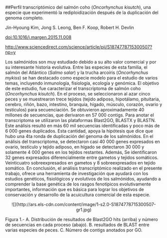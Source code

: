 ##Perfil transcriptómico del salmón coho (*Oncorhynchus kisutch*), una especie que experimentó la rediploidización después de la duplicación del genoma completo.

Jin-Hyoung Kim, Jong S. Leong, Ben F. Koop, Robert H. Devlin

<doi:10.1016/j.margen.2015.11.008>

<http://www.sciencedirect.com/science/article/pii/S1874778715300507?np=y>

Los salmónidos son muy estudiado debido a su alto valor comercial y por su interesante historia evolutiva. Entre las especies de esta familia, el salmón del Atlántico (*Salmo salar*) y la trucha arcoíris (*Oncorhynchus mykiss*) se han destacado como especie modelo para el estudio de varios temas, incluyendo inmunología, fisiología, ecología y genómica. El objetivo de este estudio, fue caracterizar el transcriptoma de salmón coho (*Oncorhynchus kisutch*). En el proceso, se seleccionaron al azar cinco peces y se muestrearon trece tejidos (tejido adiposo, hipotálamo, pituitaria, cerebro, riñón, bazo, intestino, branquia, hígado, músculo, corazón, ovario y testículos) para secuenciación. Se obtuvieron aproximadamente 40 millones de secuencias, que derivaron en 57 000 contigs. Para anotar el transcriptoma se utilizaron las plataformas Blast2GO, BLASTX y BLASTN. Este análisis resultó en más 60 mil secuencias identificadas y poco más de 6 000 genes duplicados. Esta cantidad, apoya la hipótesis que dice que hubo una 4ta ronda de duplicación del genoma de los salmónidos. En el análisis del transcriptoma, se detectaron casi 40 000 genes expresados en ovario, testículo y tejido adiposo, en hígado se detectaron 30 000 y solamente 4 000 genes en los tejidos restantes. Además, Se identificaron 32 genes expresados diferencialmente entre gametos y tejidos somáticos. Veinticuatro sobreexpresados en gametos y 8 sobreexpresados en tejido somático. En conclusión, el análisis transcriptómico realizado en el presente trabajo, ofrece una herramienta de investigación que ayudará con los estudios genéticos, fisiológicos y evolutivos de los salmónidos, ayudando a comprender la base genética de los rasgos fenotípicos evolutivamente importantes, información que es básica para lograr los objetivos de conservación y desarrollo de la acuicultura comercial de esta especie.



<center>![](http://ars.els-cdn.com/content/image/1-s2.0-S1874778715300507-gr1.jpg) </center>

Figura 1.- A. Distribución de resultados de Blast2GO hits (arriba) y número de secuencias en cada proceso (abajo). B. resultados de BLAST entre varias especies de peces. C. Número de contigs anotados por GO.

